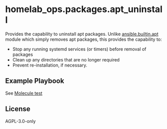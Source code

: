 homelab_ops.packages.apt_uninstall
==================================

Provides the capability to uninstall apt packages. Unlike [ansible.builtin.apt](https://docs.ansible.com/ansible/latest/collections/ansible/builtin/apt_module.html) module which simply removes apt packages, this provides the capability to:
  - Stop any running systemd services (or timers) before removal of packages
  - Clean up any directories that are no longer required
  - Prevent re-installation, if necessary.

Example Playbook
----------------

See [Molecule test](../../molecule/apt_uninstall/converge.yml)

License
-------

AGPL-3.0-only

